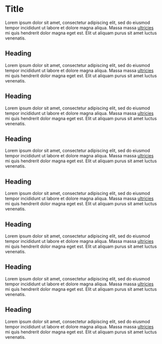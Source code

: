 # Title

Lorem ipsum dolor sit amet, consectetur adipiscing elit, sed do eiusmod tempor incididunt ut labore et dolore magna aliqua. Massa
massa [ultricies](https://deno.land/x/grammy@v1.17.2) mi quis hendrerit dolor magna eget est. Elit ut aliquam purus sit amet
luctus venenatis.

## Heading

Lorem ipsum dolor sit amet, consectetur adipiscing elit, sed do eiusmod tempor incididunt ut labore et dolore magna aliqua. Massa
massa [ultricies](https://deno.land/x/grammy@v1.17.2#quickstart) mi quis hendrerit dolor magna eget est. Elit ut aliquam purus sit
amet luctus venenatis.

## Heading

Lorem ipsum dolor sit amet, consectetur adipiscing elit, sed do eiusmod tempor incididunt ut labore et dolore magna aliqua. Massa
massa [ultricies](https://grammy.dev/resources/faq#_400-bad-request-cannot-parse-entities) mi quis hendrerit dolor magna eget est.
Elit ut aliquam purus sit amet luctus venenatis.

## Heading

Lorem ipsum dolor sit amet, consectetur adipiscing elit, sed do eiusmod tempor incididunt ut labore et dolore magna aliqua. Massa
massa [ultricies](https://grammy.dev/es/resources/faq#%C2%BFpor-que-recibo-este-error) mi quis hendrerit dolor magna eget est.
Elit ut aliquam purus sit amet luctus venenatis.

## Heading

Lorem ipsum dolor sit amet, consectetur adipiscing elit, sed do eiusmod tempor incididunt ut labore et dolore magna aliqua. Massa
massa
[ultricies](https://grammy.dev/zh/resources/faq#%E5%9C%A8%E5%93%AA%E9%87%8C%E5%8F%AF%E4%BB%A5%E6%89%BE%E5%88%B0%E6%9C%89%E5%85%B3%E6%96%B9%E6%B3%95%E7%9A%84%E6%96%87%E6%A1%A3)
mi quis hendrerit dolor magna eget est. Elit ut aliquam purus sit amet luctus venenatis.

## Heading

Lorem ipsum dolor sit amet, consectetur adipiscing elit, sed do eiusmod tempor incididunt ut labore et dolore magna aliqua. Massa
massa
[ultricies](https://grammy.dev/zh/resources/faq#%E5%9C%A8%E5%93%AA%E9%87%8C%E5%8F%AF%E4%BB%A5%E6%89%BE%E5%88%B0%E6%9C%89%E5%85%B3%E6%96%B9%E6%B3%95%E7%9A%84%E6%96%87%E6%A1%A3)
mi quis hendrerit dolor magna eget est. Elit ut aliquam purus sit amet luctus venenatis.

## Heading

Lorem ipsum dolor sit amet, consectetur adipiscing elit, sed do eiusmod tempor incididunt ut labore et dolore magna aliqua. Massa
massa [ultricies](https://github.com/grammyjs/storages/tree/main/packages#grammy-storages) mi quis hendrerit dolor magna eget est.
Elit ut aliquam purus sit amet luctus venenatis.

## Heading

Lorem ipsum dolor sit amet, consectetur adipiscing elit, sed do eiusmod tempor incididunt ut labore et dolore magna aliqua. Massa
massa [ultricies](https://github.com/grammyjs/storages#grammy-storages) mi quis hendrerit dolor magna eget est. Elit ut aliquam
purus sit amet luctus venenatis.
